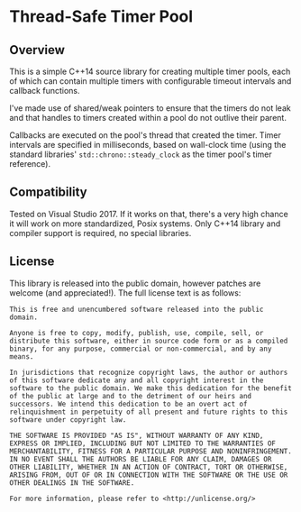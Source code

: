 Thread-Safe Timer Pool
========================


Overview
---------------

This is a simple C++14 source library for creating multiple timer pools, each of
which can contain multiple timers with configurable timeout intervals and
callback functions.

I've made use of shared/weak pointers to ensure that the timers do not leak and
that handles to timers created within a pool do not outlive their parent.

Callbacks are executed on the pool's thread that created the timer. Timer
intervals are specified in milliseconds, based on wall-clock time (using the
standard libraries' `std::chrono::steady_clock` as the timer pool's timer
reference).


Compatibility
----------------

Tested on Visual Studio 2017. If it works on that, there's a very high chance it
will work on more standardized, Posix systems. Only C++14 library and compiler
support is required, no special libraries.


License
----------------

This library is released into the public domain, however patches are welcome
(and appreciated!). The full license text is as follows:

	This is free and unencumbered software released into the public domain.

	Anyone is free to copy, modify, publish, use, compile, sell, or
	distribute this software, either in source code form or as a compiled
	binary, for any purpose, commercial or non-commercial, and by any
	means.

	In jurisdictions that recognize copyright laws, the author or authors
	of this software dedicate any and all copyright interest in the
	software to the public domain. We make this dedication for the benefit
	of the public at large and to the detriment of our heirs and
	successors. We intend this dedication to be an overt act of
	relinquishment in perpetuity of all present and future rights to this
	software under copyright law.

	THE SOFTWARE IS PROVIDED "AS IS", WITHOUT WARRANTY OF ANY KIND,
	EXPRESS OR IMPLIED, INCLUDING BUT NOT LIMITED TO THE WARRANTIES OF
	MERCHANTABILITY, FITNESS FOR A PARTICULAR PURPOSE AND NONINFRINGEMENT.
	IN NO EVENT SHALL THE AUTHORS BE LIABLE FOR ANY CLAIM, DAMAGES OR
	OTHER LIABILITY, WHETHER IN AN ACTION OF CONTRACT, TORT OR OTHERWISE,
	ARISING FROM, OUT OF OR IN CONNECTION WITH THE SOFTWARE OR THE USE OR
	OTHER DEALINGS IN THE SOFTWARE.

	For more information, please refer to <http://unlicense.org/>

